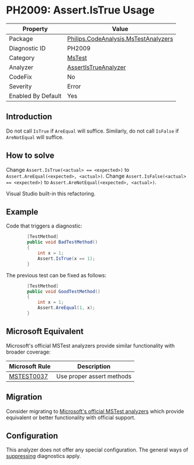 # PH2009: Assert.IsTrue Usage

| Property | Value  |
|--|--|
| Package | [Philips.CodeAnalysis.MsTestAnalyzers](https://www.nuget.org/packages/Philips.CodeAnalysis.MsTestAnalyzers) |
| Diagnostic ID | PH2009 |
| Category  | [MsTest](../MsTest.md) |
| Analyzer | [AssertIsTrueAnalyzer](https://github.com/philips-software/roslyn-analyzers/blob/main/Philips.CodeAnalysis.MsTestAnalyzers/AssertIsTrueAnalyzer.cs)
| CodeFix  | No |
| Severity | Error |
| Enabled By Default | Yes |

## Introduction

Do not call `IsTrue` if `AreEqual` will suffice. Similarly, do not call `IsFalse` if `AreNotEqual` will suffice.

## How to solve

Change `Assert.IsTrue(<actual> == <expected>)` to `Assert.AreEqual(<expected>, <actual>)`.
Change `Assert.IsFalse(<actual> == <expected>)` to `Assert.AreNotEqual(<expected>, <actual>)`.

Visual Studio built-in this refactoring.

## Example

Code that triggers a diagnostic:
``` cs
        [TestMethod]
        public void BadTestMethod()
        {
            int x = 1;
            Assert.IsTrue(x == 1);
        }
```
The previous test can be fixed as follows:
``` cs
        [TestMethod]
        public void GoodTestMethod()
        {
            int x = 1;
            Assert.AreEqual(1, x);
        }
```

## Microsoft Equivalent

Microsoft's official MSTest analyzers provide similar functionality with broader coverage:

| Microsoft Rule | Description |
|---|---|
| [MSTEST0037](https://learn.microsoft.com/dotnet/core/testing/mstest-analyzers/mstest0037) | Use proper assert methods |

## Migration

Consider migrating to [Microsoft's official MSTest analyzers](../MsTest.md#migration-guide) which provide equivalent or better functionality with official support.

## Configuration

This analyzer does not offer any special configuration. The general ways of [suppressing](https://learn.microsoft.com/en-us/dotnet/fundamentals/code-analysis/suppress-warnings) diagnostics apply.
